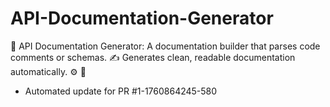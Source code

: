 # API-Documentation-Generator
📄 API Documentation Generator: A documentation builder that parses code comments or schemas. ✍️ Generates clean, readable documentation automatically. ⚙️ 📝


- Automated update for PR #1-1760864245-580